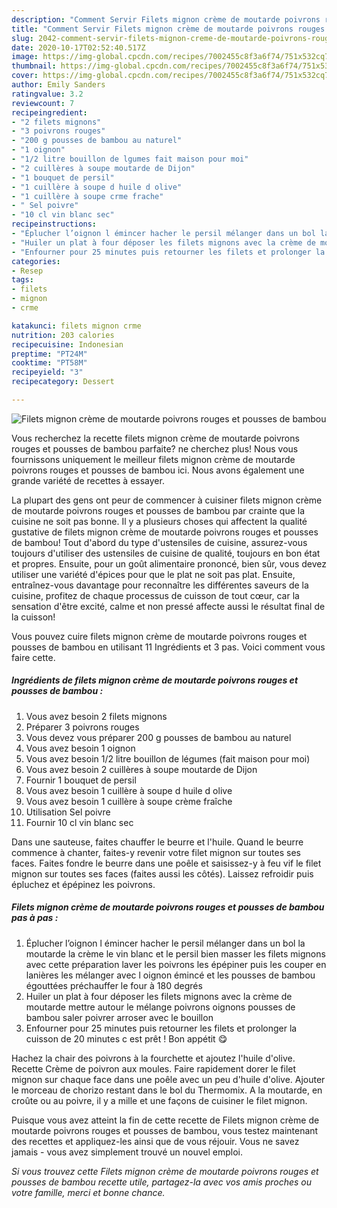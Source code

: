 ```yaml
---
description: "Comment Servir Filets mignon crème de moutarde poivrons rouges et pousses de bambou"
title: "Comment Servir Filets mignon crème de moutarde poivrons rouges et pousses de bambou"
slug: 2042-comment-servir-filets-mignon-creme-de-moutarde-poivrons-rouges-et-pousses-de-bambou
date: 2020-10-17T02:52:40.517Z
image: https://img-global.cpcdn.com/recipes/7002455c8f3a6f74/751x532cq70/filets-mignon-creme-de-moutarde-poivrons-rouges-et-pousses-de-bambou-photo-principale-de-la-recette.jpg
thumbnail: https://img-global.cpcdn.com/recipes/7002455c8f3a6f74/751x532cq70/filets-mignon-creme-de-moutarde-poivrons-rouges-et-pousses-de-bambou-photo-principale-de-la-recette.jpg
cover: https://img-global.cpcdn.com/recipes/7002455c8f3a6f74/751x532cq70/filets-mignon-creme-de-moutarde-poivrons-rouges-et-pousses-de-bambou-photo-principale-de-la-recette.jpg
author: Emily Sanders
ratingvalue: 3.2
reviewcount: 7
recipeingredient:
- "2 filets mignons"
- "3 poivrons rouges"
- "200 g pousses de bambou au naturel"
- "1 oignon"
- "1/2 litre bouillon de lgumes fait maison pour moi"
- "2 cuillères à soupe moutarde de Dijon"
- "1 bouquet de persil"
- "1 cuillère à soupe d huile d olive"
- "1 cuillère à soupe crme frache"
- " Sel poivre"
- "10 cl vin blanc sec"
recipeinstructions:
- "Éplucher l’oignon l émincer hacher le persil mélanger dans un bol la moutarde la crème le vin blanc et le persil bien masser les filets mignons avec cette préparation laver les poivrons les épépiner puis les couper en lanières les mélanger avec l oignon émincé et les pousses de bambou égouttées préchauffer le four à 180 degrés"
- "Huiler un plat à four déposer les filets mignons avec la crème de moutarde mettre autour le mélange poivrons oignons pousses de bambou saler poivrer arroser avec le bouillon"
- "Enfourner pour 25 minutes puis retourner les filets et prolonger la cuisson de 20 minutes c est prêt ! Bon appétit 😋"
categories:
- Resep
tags:
- filets
- mignon
- crme

katakunci: filets mignon crme 
nutrition: 203 calories
recipecuisine: Indonesian
preptime: "PT24M"
cooktime: "PT58M"
recipeyield: "3"
recipecategory: Dessert

---
```



![Filets mignon crème de moutarde poivrons rouges et pousses de bambou](https://img-global.cpcdn.com/recipes/7002455c8f3a6f74/751x532cq70/filets-mignon-creme-de-moutarde-poivrons-rouges-et-pousses-de-bambou-photo-principale-de-la-recette.jpg)

Vous recherchez la recette filets mignon crème de moutarde poivrons rouges et pousses de bambou parfaite? ne cherchez plus! Nous vous fournissons uniquement le meilleur filets mignon crème de moutarde poivrons rouges et pousses de bambou ici. Nous avons également une grande variété de recettes à essayer.

La plupart des gens ont peur de commencer à cuisiner filets mignon crème de moutarde poivrons rouges et pousses de bambou par crainte que la cuisine ne soit pas bonne. Il y a plusieurs choses qui affectent la qualité gustative de filets mignon crème de moutarde poivrons rouges et pousses de bambou! Tout d'abord du type d'ustensiles de cuisine, assurez-vous toujours d'utiliser des ustensiles de cuisine de qualité, toujours en bon état et propres. Ensuite, pour un goût alimentaire prononcé, bien sûr, vous devez utiliser une variété d'épices pour que le plat ne soit pas plat. Ensuite, entraînez-vous davantage pour reconnaître les différentes saveurs de la cuisine, profitez de chaque processus de cuisson de tout cœur, car la sensation d'être excité, calme et non pressé affecte aussi le résultat final de la cuisson!

<!--inarticleads1-->

Vous pouvez cuire filets mignon crème de moutarde poivrons rouges et pousses de bambou en utilisant 11 Ingrédients et 3 pas. Voici comment vous faire cette.

##### Ingrédients de filets mignon crème de moutarde poivrons rouges et pousses de bambou :

1. Vous avez besoin 2 filets mignons
1. Préparer 3 poivrons rouges
1. Vous devez vous préparer 200 g pousses de bambou au naturel
1. Vous avez besoin 1 oignon
1. Vous avez besoin 1/2 litre bouillon de légumes (fait maison pour moi)
1. Vous avez besoin 2 cuillères à soupe moutarde de Dijon
1. Fournir 1 bouquet de persil
1. Vous avez besoin 1 cuillère à soupe d huile d olive
1. Vous avez besoin 1 cuillère à soupe crème fraîche
1. Utilisation  Sel poivre
1. Fournir 10 cl vin blanc sec


Dans une sauteuse, faites chauffer le beurre et l&#39;huile. Quand le beurre commence à chanter, faites-y revenir votre filet mignon sur toutes ses faces. Faites fondre le beurre dans une poêle et saisissez-y à feu vif le filet mignon sur toutes ses faces (faites aussi les côtés). Laissez refroidir puis épluchez et épépinez les poivrons. 

<!--inarticleads2-->

##### Filets mignon crème de moutarde poivrons rouges et pousses de bambou pas à pas :

1. Éplucher l’oignon l émincer hacher le persil mélanger dans un bol la moutarde la crème le vin blanc et le persil bien masser les filets mignons avec cette préparation laver les poivrons les épépiner puis les couper en lanières les mélanger avec l oignon émincé et les pousses de bambou égouttées préchauffer le four à 180 degrés
1. Huiler un plat à four déposer les filets mignons avec la crème de moutarde mettre autour le mélange poivrons oignons pousses de bambou saler poivrer arroser avec le bouillon
1. Enfourner pour 25 minutes puis retourner les filets et prolonger la cuisson de 20 minutes c est prêt ! Bon appétit 😋


Hachez la chair des poivrons à la fourchette et ajoutez l&#39;huile d&#39;olive. Recette Crème de poivron aux moules. Faire rapidement dorer le filet mignon sur chaque face dans une poêle avec un peu d&#39;huile d&#39;olive. Ajouter le morceau de chorizo restant dans le bol du Thermomix. A la moutarde, en croûte ou au poivre, il y a mille et une façons de cuisiner le filet mignon. 

<!--inarticleads1-->

<p>
Puisque vous avez atteint la fin de cette recette de Filets mignon crème de moutarde poivrons rouges et pousses de bambou, vous testez maintenant des recettes et appliquez-les ainsi que de vous réjouir. Vous ne savez jamais - vous avez simplement trouvé un nouvel emploi.
</p>

<p>
<i>Si vous trouvez cette Filets mignon crème de moutarde poivrons rouges et pousses de bambou recette utile, partagez-la avec vos amis proches ou votre famille, merci et bonne chance.</i>
</p>
